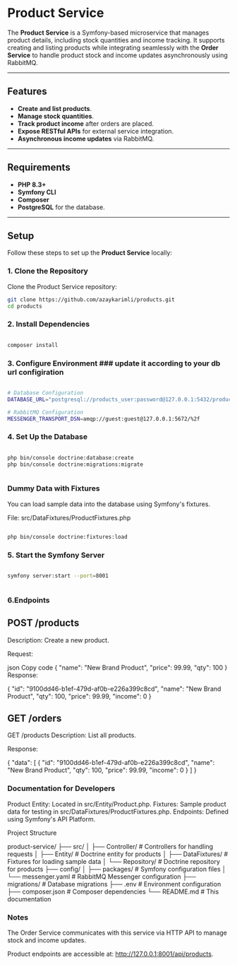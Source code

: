 # Product Service

The **Product Service** is a Symfony-based microservice that manages product details, including stock quantities and income tracking. It supports creating and listing products while integrating seamlessly with the **Order Service** to handle product stock and income updates asynchronously using RabbitMQ.

---

## Features

- **Create and list products**.
- **Manage stock quantities**.
- **Track product income** after orders are placed.
- **Expose RESTful APIs** for external service integration.
- **Asynchronous income updates** via RabbitMQ.

---

## Requirements

- **PHP 8.3+**
- **Symfony CLI**
- **Composer**
- **PostgreSQL** for the database.

---

## Setup

Follow these steps to set up the **Product Service** locally:

### 1. Clone the Repository

Clone the Product Service repository:

```bash
git clone https://github.com/azaykarimli/products.git
cd products


```

### 2. Install Dependencies


```bash

composer install

```


### 3. Configure Environment ### update it according to your db url configiration
```bash

# Database Configuration
DATABASE_URL="postgresql://products_user:password@127.0.0.1:5432/products_db?serverVersion=15&charset=utf8"

# RabbitMQ Configuration
MESSENGER_TRANSPORT_DSN=amqp://guest:guest@127.0.0.1:5672/%2f


```

### 4. Set Up the Database

```bash

php bin/console doctrine:database:create
php bin/console doctrine:migrations:migrate



```


### Dummy Data with Fixtures
You can load sample data into the database using Symfony's fixtures.

File: src/DataFixtures/ProductFixtures.php

```bash

php bin/console doctrine:fixtures:load

```

### 5. Start the Symfony Server

```bash

symfony server:start --port=8001



```

### 6.Endpoints

## POST /products
Description: Create a new product.

Request:

json
Copy code
{
  "name": "New Brand Product",
  "price": 99.99,
  "qty": 100
}
Response:


{
  "id": "9100dd46-b1ef-479d-af0b-e226a399c8cd",
  "name": "New Brand Product",
  "qty": 100,
  "price": 99.99,
  "income": 0
}

## GET /orders
GET /products
Description: List all products.

Response:


{
  "data": [
    {
      "id": "9100dd46-b1ef-479d-af0b-e226a399c8cd",
      "name": "New Brand Product",
      "qty": 100,
      "price": 99.99,
      "income": 0
    }
  ]
}





### Documentation for Developers
Product Entity: Located in src/Entity/Product.php.
Fixtures: Sample product data for testing in src/DataFixtures/ProductFixtures.php.
Endpoints: Defined using Symfony's API Platform.




Project Structure

product-service/
├── src/
│   ├── Controller/        # Controllers for handling requests
│   ├── Entity/            # Doctrine entity for products
│   ├── DataFixtures/      # Fixtures for loading sample data
│   └── Repository/        # Doctrine repository for products
├── config/
│   ├── packages/          # Symfony configuration files
│   └── messenger.yaml     # RabbitMQ Messenger configuration
├── migrations/            # Database migrations
├── .env                   # Environment configuration
├── composer.json          # Composer dependencies
└── README.md              # This documentation



### Notes
The Order Service communicates with this service via HTTP API to manage stock and income updates.

Product endpoints are accessible at:
http://127.0.0.1:8001/api/products.



